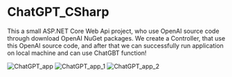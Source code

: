 # ChatGPT_CSharp
This a small ASP.NET Core Web Api project, who use OpenAI source code through download OpenAI NuGet packages.
We create a Controller, that use this OpenAI source code, and after that we can successfully run application on local machine
and can use ChatGBT function!

![ChatGPT_app](https://user-images.githubusercontent.com/71352439/235313680-1c2d6699-0a41-46a9-bee6-4de5bedb6341.jpg)
![ChatGPT_app_1](https://user-images.githubusercontent.com/71352439/235314539-620035ae-87cb-4cc2-b42a-8ed1d93431f5.jpg)
![ChatGPT_app_2](https://user-images.githubusercontent.com/71352439/235314548-f538f52b-5643-4dbc-b282-8f33a54291bb.jpg)
